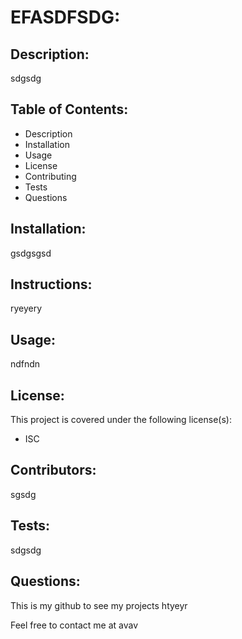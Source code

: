 # EFASDFSDG:


## Description:
sdgsdg 

## Table of Contents:
 * Description
 * Installation
 * Usage
 * License
 * Contributing
 * Tests
 * Questions

## Installation:
gsdgsgsd 

## Instructions:
ryeyery 

## Usage:
ndfndn 

## License:
This project is covered under the following license(s):
 * ISC 

## Contributors:
sgsdg 

## Tests:
sdgsdg 

## Questions:
This is my github to see my projects htyeyr

Feel free to contact me at avav
